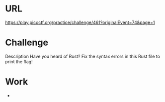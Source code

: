 # URL
https://play.picoctf.org/practice/challenge/461?originalEvent=74&page=1

# Challenge 
Description
Have you heard of Rust? Fix the syntax errors in this Rust file to print the flag!

# Work
* 
